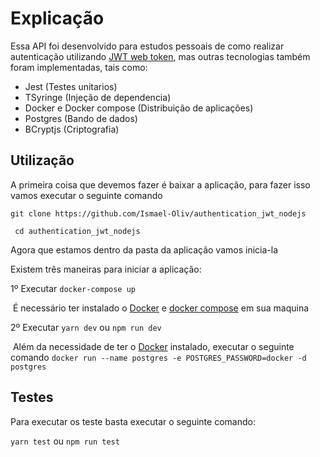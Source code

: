# Explicação

Essa API foi desenvolvido para estudos pessoais de como realizar autenticação utilizando  <a href="https://jwt.io/">JWT web token</a>, mas outras tecnologias também foram implementadas, tais como:

- Jest (Testes unitarios)
- TSyringe (Injeção de dependencia)
- Docker e Docker compose (Distribuição de aplicações)
- Postgres (Bando de dados)
- BCryptjs (Criptografia)



## Utilização

A primeira coisa que devemos fazer é baixar a aplicação, para fazer isso vamos executar o seguinte comando

`git clone https://github.com/Ismael-Oliv/authentication_jwt_nodejs`

` cd authentication_jwt_nodejs`

Agora que estamos dentro da pasta da aplicação vamos inicia-la

Existem três maneiras para iniciar a aplicação:

1º  Executar `docker-compose up`

​	É necessário ter instalado o <a href="https://docs.docker.com/engine/install/">Docker</a> e <a href="https://docs.docker.com/compose/install/">docker compose</a> em sua maquina

2º  Executar `yarn dev` ou `npm run dev`

​	Além da necessidade de ter o <a href="https://docs.docker.com/engine/install/">Docker</a> instalado, executar o seguinte comando `docker run --name postgres -e POSTGRES_PASSWORD=docker -d postgres`



## Testes

Para executar os teste basta executar o seguinte comando:

`yarn test` ou `npm run test`